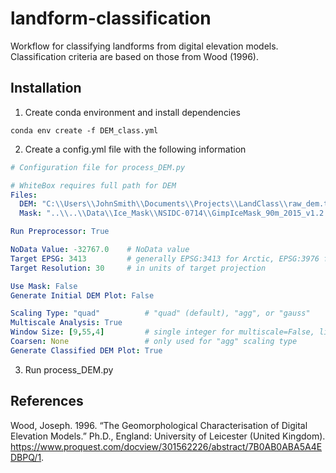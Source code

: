 # landform-classification

Workflow for classifying landforms from digital elevation models.  Classification criteria are based on those from Wood (1996).

## Installation

1. Create conda environment and install dependencies
```
conda env create -f DEM_class.yml
```
2. Create a config.yml file with the following information

```yaml
# Configuration file for process_DEM.py

# WhiteBox requires full path for DEM
Files:
  DEM: "C:\\Users\\JohnSmith\\Documents\\Projects\\LandClass\\raw_dem.tif"    # full path to raw DEM file
  Mask: "..\\..\\Data\\Ice_Mask\\NSIDC-0714\\GimpIceMask_90m_2015_v1.2.tif"   # path to ice mask

Run Preprocessor: True

NoData Value: -32767.0    # NoData value
Target EPSG: 3413         # generally EPSG:3413 for Arctic, EPSG:3976 for Antarctic
Target Resolution: 30     # in units of target projection

Use Mask: False
Generate Initial DEM Plot: False

Scaling Type: "quad"          # "quad" (default), "agg", or "gauss"
Multiscale Analysis: True
Window Size: [9,55,4]         # single integer for multiscale=False, list of range values for multiscale=True, ex. [start, stop, step]
Coarsen: None                 # only used for "agg" scaling type
Generate Classified DEM Plot: True

```
3. Run process_DEM.py


## References
Wood, Joseph. 1996. “The Geomorphological Characterisation of Digital Elevation Models.” Ph.D., England: University of Leicester (United Kingdom). https://www.proquest.com/docview/301562226/abstract/7B0AB0ABA5A4EDBPQ/1. 
